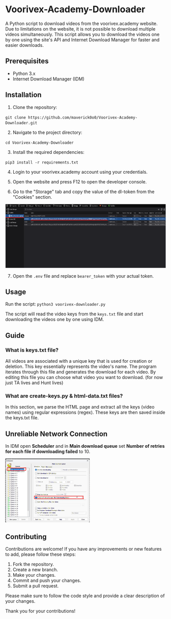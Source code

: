 # Voorivex-Academy-Downloader

A Python script to download videos from the voorivex.academy website. Due to limitations on the website, it is not possible to download multiple videos simultaneously. This script allows you to download the videos one by one using the site's API and Internet Download Manager for faster and easier downloads.

## Prerequisites

- Python 3.x
- Internet Download Manager (IDM)

## Installation

1. Clone the repository:

`git clone https://github.com/maverick0o0/Voorivex-Academy-Downloader.git`


2. Navigate to the project directory:

`cd Voorivex-Academy-Downloader`


3. Install the required dependencies:

`pip3 install -r requirements.txt`


4. Login to your voorivex.academy account using your credentials.

5. Open the website and press F12 to open the developer console.

6. Go to the "Storage" tab and copy the value of the dl-token from the "Cookies" section.
<div align='left'>
<img src="/images/TokenPlace.png" height="200px">

7. Open the `.env` file and replace `bearer_token` with your actual token.

## Usage

Run the script:
`python3 voorivex-downloader.py`


The script will read the video keys from the `keys.txt` file and start downloading the videos one by one using IDM.

## Guide

### What is keys.txt file?
All videos are associated with a unique key that is used for creation or deletion. This key essentially represents the video's name. The program iterates through this file and generates the download for each video.
By editing this file you can choose what video you want to download. (for now just TA lives and Hunt lives)

### What are create-keys.py & html-data.txt files?
In this section, we parse the HTML page and extract all the keys (video names) using regular expressions (regex). These keys are then saved inside the keys.txt file.



## Unreliable Network Connection

In IDM open **Scheduler** and in **Main download queue** set **Number of retries for each file if downloading failed** to 10. 
<div align='left'>
<img src="/images/IDM.png" height="200px">
</div>

## Contributing

Contributions are welcome! If you have any improvements or new features to add, please follow these steps:

1. Fork the repository.
2. Create a new branch.
3. Make your changes.
4. Commit and push your changes.
5. Submit a pull request.

Please make sure to follow the code style and provide a clear description of your changes.

Thank you for your contributions!





